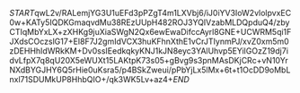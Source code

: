$START$qwL2v/RALemjYG3U1uEFd3pPZgT4m1LXVbj6/iJ0iYV3IoW2vlolpvxEC0w+KATy5IQDKGmaqvdMu38REzUUpH482ROJ3YQIVzabMLDQpduQ4/zbyCTIqMbYxLX+zXHKg9juXiaSWgN2Qx6ewEwaDifccAyrl8GNE+UCWRM5qi1FJXdsCOczslG17+EI8F7J2gmIdVCX3huKFhnXthE1vCrJTIynmPJ/xvZ0xm5m0zDEHHhIdWRkKM+Dv0ssIEedkqkyKNJ1kJN8eyc3YAlUhvp5EYilGOzZ19dj7idvLfpX7q8qU20X5eWUXt15LAKtpK73s05+gBvg9s3pnMAsDKjCRc+vN10YrNXdBYGJHY6Q5rHie0uKsra5/p4BSkZweui/pPbYjLx5lMx+6t+t1OcDD9oMbLnxl71SDUMkUP8HhbQIO+/qk3WK5Lv+az4+$END$
